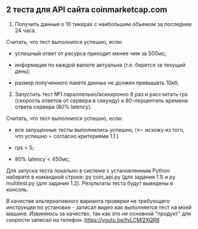 2 теста для API сайта coinmarketcap.com
--------
1. Получить данные о 10 тикерах с наибольшим объемом за последние 24 часа.

Считать, что тест выполнился успешно, если:

* успешный ответ от ресурса приходит менее чем за 500мс;

* информация по каждой валюте актуальна (т.е. берется за текущий день);

* размер полученного пакета данных не должен превышать 10кб;



2. Запустить тест №1 параллельно/асинхронно 8 раз и рассчитать rps (скорость ответов от сервера в секунду) и 80-перцентиль времени ответа сервера (80% latency).

Считать, что тест выполнился успешно, если:

* все запущенные тесты выполнились успешно; (<-- исхожу из того, что успешно = согласно критериями 1.1.)

* rps > 5;

* 80% latency < 450мс;

Для запуска теста локально в системе с установленным Python наберите в командной строке: py coin_api.py (для задания 1.1) и py multitest.py (для задания 1.2). Результаты теста будут выведены в консоль.

В качестве альтернативного варианта проверки не требующего инструкции по установке - записал видео как выполняется тест на моей машине. Извиняюсь за качество, так как это не основной "продукт" для скорости записал на телефон.  https://youtu.be/tvLCMl2XQR8
